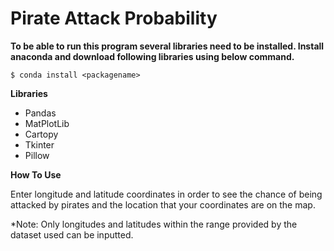 <h1> Pirate Attack Probability </h1>

__To be able to run this program several libraries need to be installed. Install anaconda and download following libraries using below command.__
```
$ conda install <packagename>
```

__Libraries__
- Pandas
- MatPlotLib
- Cartopy
- Tkinter
- Pillow

__How To Use__

Enter longitude and latitude coordinates in order to see the chance of being attacked by pirates and the location that your coordinates are on the map.

*Note: Only longitudes and latitudes within the range provided by the dataset used can be inputted.
